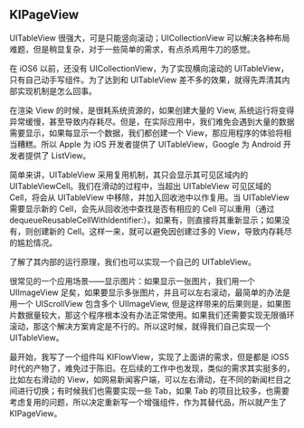 ## KIPageView
UITableView 很强大，可是只能竖向滚动；UICollectionView 可以解决各种布局难题，但是稍显复杂，对于一些简单的需求，有点杀鸡用牛刀的感觉。

在 iOS6 以前，还没有 UICollectionView，为了实现横向滚动的 UITableView，只有自己动手写组件。为了达到和 UITableView 差不多的效果，就得先弄清其内部实现机制是怎么回事。

在渲染 View 的时候，是很耗系统资源的，如果创建大量的 View, 系统运行将变得异常缓慢，甚至导致内存耗尽。但是，在实际应用中，我们难免会遇到大量的数据需要显示，如果每显示一个数据，我们都创建一个 View，那应用程序的体验将相当糟糕。所以 Apple 为 iOS 开发者提供了 UITableView，Google 为 Android 开发者提供了 ListView。

简单来讲，UITableView 采用复用机制，其只会显示其可见区域内的 UITableViewCell。我们在滑动的过程中，当超出 UITableView 可见区域的 Cell，将会从 UITableView 中移除，并加入回收池中以作复用。当 UITableView 需要显示新的 Cell，会先从回收池中查找是否有相应的 Cell 可以重用（通过 dequeueReusableCellWithIdentifier:）。如果有，则直接将其重新显示；如果没有，则创建新的 Cell。这样一来，就可以避免因创建过多的 View，导致内存耗尽的尴尬情况。

了解了其内部的运行原理，我们也可以实现一个自己的 UITableView。

很常见的一个应用场景——显示图片：如果显示一张图片，我们用一个 UIImageView 足矣，如果要显示多张图片，并且可以左右滚动，最简单的办法是用一个 UIScrollView 包含多个 UIImageView, 但是这样带来的后果则是，如果图片数据量较大，那这个程序根本没有办法正常使用。如果我们还需要实现无限循环滚动，那这个解决方案肯定是不行的。所以这时候，就得我们自己实现一个 UITableView。

最开始，我写了一个组件叫 KIFlowView，实现了上面讲的需求，但是都是 iOS5 时代的产物了，难免过于陈旧。在后续的工作中也发现，类似的需求其实挺多的，比如左右滑动的 View，如网易新闻客户端，可以左右滑动，在不同的新闻栏目之间进行切换；有时候我们也需要实现一些 Tab，如果 Tab 的项目比较多，也需要考虑复用的问题，所以决定重新写一个增强组件，作为其替代品，所以就产生了 KIPageView。